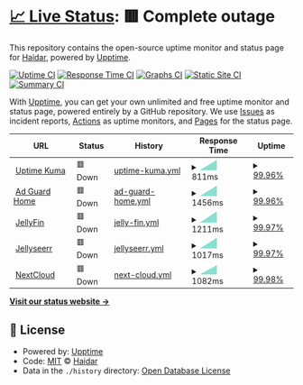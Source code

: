 # [📈 Live Status](https://upptime.hfs.day): <!--live status--> **🟥 Complete outage**

This repository contains the open-source uptime monitor and status page for [Haidar](https://upptime.hfs.day), powered by [Upptime](https://github.com/upptime/upptime).

[![Uptime CI](https://github.com/haidars/upptime/workflows/Uptime%20CI/badge.svg)](https://github.com/haidars/upptime/actions?query=workflow%3A%22Uptime+CI%22)
[![Response Time CI](https://github.com/haidars/upptime/workflows/Response%20Time%20CI/badge.svg)](https://github.com/haidars/upptime/actions?query=workflow%3A%22Response+Time+CI%22)
[![Graphs CI](https://github.com/haidars/upptime/workflows/Graphs%20CI/badge.svg)](https://github.com/haidars/upptime/actions?query=workflow%3A%22Graphs+CI%22)
[![Static Site CI](https://github.com/haidars/upptime/workflows/Static%20Site%20CI/badge.svg)](https://github.com/haidars/upptime/actions?query=workflow%3A%22Static+Site+CI%22)
[![Summary CI](https://github.com/haidars/upptime/workflows/Summary%20CI/badge.svg)](https://github.com/haidars/upptime/actions?query=workflow%3A%22Summary+CI%22)

With [Upptime](https://upptime.js.org), you can get your own unlimited and free uptime monitor and status page, powered entirely by a GitHub repository. We use [Issues](https://github.com/haidars/upptime/issues) as incident reports, [Actions](https://github.com/haidars/upptime/actions) as uptime monitors, and [Pages](https://upptime.hfs.day) for the status page.

<!--start: status pages-->
<!-- This summary is generated by Upptime (https://github.com/upptime/upptime) -->
<!-- Do not edit this manually, your changes will be overwritten -->
<!-- prettier-ignore -->
| URL | Status | History | Response Time | Uptime |
| --- | ------ | ------- | ------------- | ------ |
| <img alt="" src="https://icons.duckduckgo.com/ip3/status.hfs.day.ico" height="13"> [Uptime Kuma](https://status.hfs.day) | 🟥 Down | [uptime-kuma.yml](https://github.com/haidars/upptime/commits/HEAD/history/uptime-kuma.yml) | <details><summary><img alt="Response time graph" src="./graphs/uptime-kuma/response-time-week.png" height="20"> 811ms</summary><br><a href="https://upptime.hfs.day/history/uptime-kuma"><img alt="Response time 811" src="https://img.shields.io/endpoint?url=https%3A%2F%2Fraw.githubusercontent.com%2Fhaidars%2Fupptime%2FHEAD%2Fapi%2Fuptime-kuma%2Fresponse-time.json"></a><br><a href="https://upptime.hfs.day/history/uptime-kuma"><img alt="24-hour response time 811" src="https://img.shields.io/endpoint?url=https%3A%2F%2Fraw.githubusercontent.com%2Fhaidars%2Fupptime%2FHEAD%2Fapi%2Fuptime-kuma%2Fresponse-time-day.json"></a><br><a href="https://upptime.hfs.day/history/uptime-kuma"><img alt="7-day response time 811" src="https://img.shields.io/endpoint?url=https%3A%2F%2Fraw.githubusercontent.com%2Fhaidars%2Fupptime%2FHEAD%2Fapi%2Fuptime-kuma%2Fresponse-time-week.json"></a><br><a href="https://upptime.hfs.day/history/uptime-kuma"><img alt="30-day response time 811" src="https://img.shields.io/endpoint?url=https%3A%2F%2Fraw.githubusercontent.com%2Fhaidars%2Fupptime%2FHEAD%2Fapi%2Fuptime-kuma%2Fresponse-time-month.json"></a><br><a href="https://upptime.hfs.day/history/uptime-kuma"><img alt="1-year response time 811" src="https://img.shields.io/endpoint?url=https%3A%2F%2Fraw.githubusercontent.com%2Fhaidars%2Fupptime%2FHEAD%2Fapi%2Fuptime-kuma%2Fresponse-time-year.json"></a></details> | <details><summary><a href="https://upptime.hfs.day/history/uptime-kuma">99.96%</a></summary><a href="https://upptime.hfs.day/history/uptime-kuma"><img alt="All-time uptime 99.96%" src="https://img.shields.io/endpoint?url=https%3A%2F%2Fraw.githubusercontent.com%2Fhaidars%2Fupptime%2FHEAD%2Fapi%2Fuptime-kuma%2Fuptime.json"></a><br><a href="https://upptime.hfs.day/history/uptime-kuma"><img alt="24-hour uptime 99.96%" src="https://img.shields.io/endpoint?url=https%3A%2F%2Fraw.githubusercontent.com%2Fhaidars%2Fupptime%2FHEAD%2Fapi%2Fuptime-kuma%2Fuptime-day.json"></a><br><a href="https://upptime.hfs.day/history/uptime-kuma"><img alt="7-day uptime 99.96%" src="https://img.shields.io/endpoint?url=https%3A%2F%2Fraw.githubusercontent.com%2Fhaidars%2Fupptime%2FHEAD%2Fapi%2Fuptime-kuma%2Fuptime-week.json"></a><br><a href="https://upptime.hfs.day/history/uptime-kuma"><img alt="30-day uptime 99.96%" src="https://img.shields.io/endpoint?url=https%3A%2F%2Fraw.githubusercontent.com%2Fhaidars%2Fupptime%2FHEAD%2Fapi%2Fuptime-kuma%2Fuptime-month.json"></a><br><a href="https://upptime.hfs.day/history/uptime-kuma"><img alt="1-year uptime 99.96%" src="https://img.shields.io/endpoint?url=https%3A%2F%2Fraw.githubusercontent.com%2Fhaidars%2Fupptime%2FHEAD%2Fapi%2Fuptime-kuma%2Fuptime-year.json"></a></details>
| <img alt="" src="https://icons.duckduckgo.com/ip3/dns.hfs.day.ico" height="13"> [Ad Guard Home](https://dns.hfs.day) | 🟥 Down | [ad-guard-home.yml](https://github.com/haidars/upptime/commits/HEAD/history/ad-guard-home.yml) | <details><summary><img alt="Response time graph" src="./graphs/ad-guard-home/response-time-week.png" height="20"> 1456ms</summary><br><a href="https://upptime.hfs.day/history/ad-guard-home"><img alt="Response time 1456" src="https://img.shields.io/endpoint?url=https%3A%2F%2Fraw.githubusercontent.com%2Fhaidars%2Fupptime%2FHEAD%2Fapi%2Fad-guard-home%2Fresponse-time.json"></a><br><a href="https://upptime.hfs.day/history/ad-guard-home"><img alt="24-hour response time 1456" src="https://img.shields.io/endpoint?url=https%3A%2F%2Fraw.githubusercontent.com%2Fhaidars%2Fupptime%2FHEAD%2Fapi%2Fad-guard-home%2Fresponse-time-day.json"></a><br><a href="https://upptime.hfs.day/history/ad-guard-home"><img alt="7-day response time 1456" src="https://img.shields.io/endpoint?url=https%3A%2F%2Fraw.githubusercontent.com%2Fhaidars%2Fupptime%2FHEAD%2Fapi%2Fad-guard-home%2Fresponse-time-week.json"></a><br><a href="https://upptime.hfs.day/history/ad-guard-home"><img alt="30-day response time 1456" src="https://img.shields.io/endpoint?url=https%3A%2F%2Fraw.githubusercontent.com%2Fhaidars%2Fupptime%2FHEAD%2Fapi%2Fad-guard-home%2Fresponse-time-month.json"></a><br><a href="https://upptime.hfs.day/history/ad-guard-home"><img alt="1-year response time 1456" src="https://img.shields.io/endpoint?url=https%3A%2F%2Fraw.githubusercontent.com%2Fhaidars%2Fupptime%2FHEAD%2Fapi%2Fad-guard-home%2Fresponse-time-year.json"></a></details> | <details><summary><a href="https://upptime.hfs.day/history/ad-guard-home">99.96%</a></summary><a href="https://upptime.hfs.day/history/ad-guard-home"><img alt="All-time uptime 99.96%" src="https://img.shields.io/endpoint?url=https%3A%2F%2Fraw.githubusercontent.com%2Fhaidars%2Fupptime%2FHEAD%2Fapi%2Fad-guard-home%2Fuptime.json"></a><br><a href="https://upptime.hfs.day/history/ad-guard-home"><img alt="24-hour uptime 99.96%" src="https://img.shields.io/endpoint?url=https%3A%2F%2Fraw.githubusercontent.com%2Fhaidars%2Fupptime%2FHEAD%2Fapi%2Fad-guard-home%2Fuptime-day.json"></a><br><a href="https://upptime.hfs.day/history/ad-guard-home"><img alt="7-day uptime 99.96%" src="https://img.shields.io/endpoint?url=https%3A%2F%2Fraw.githubusercontent.com%2Fhaidars%2Fupptime%2FHEAD%2Fapi%2Fad-guard-home%2Fuptime-week.json"></a><br><a href="https://upptime.hfs.day/history/ad-guard-home"><img alt="30-day uptime 99.96%" src="https://img.shields.io/endpoint?url=https%3A%2F%2Fraw.githubusercontent.com%2Fhaidars%2Fupptime%2FHEAD%2Fapi%2Fad-guard-home%2Fuptime-month.json"></a><br><a href="https://upptime.hfs.day/history/ad-guard-home"><img alt="1-year uptime 99.96%" src="https://img.shields.io/endpoint?url=https%3A%2F%2Fraw.githubusercontent.com%2Fhaidars%2Fupptime%2FHEAD%2Fapi%2Fad-guard-home%2Fuptime-year.json"></a></details>
| <img alt="" src="https://icons.duckduckgo.com/ip3/media.hfs.day.ico" height="13"> [JellyFin](https://media.hfs.day) | 🟥 Down | [jelly-fin.yml](https://github.com/haidars/upptime/commits/HEAD/history/jelly-fin.yml) | <details><summary><img alt="Response time graph" src="./graphs/jelly-fin/response-time-week.png" height="20"> 1211ms</summary><br><a href="https://upptime.hfs.day/history/jelly-fin"><img alt="Response time 1211" src="https://img.shields.io/endpoint?url=https%3A%2F%2Fraw.githubusercontent.com%2Fhaidars%2Fupptime%2FHEAD%2Fapi%2Fjelly-fin%2Fresponse-time.json"></a><br><a href="https://upptime.hfs.day/history/jelly-fin"><img alt="24-hour response time 1211" src="https://img.shields.io/endpoint?url=https%3A%2F%2Fraw.githubusercontent.com%2Fhaidars%2Fupptime%2FHEAD%2Fapi%2Fjelly-fin%2Fresponse-time-day.json"></a><br><a href="https://upptime.hfs.day/history/jelly-fin"><img alt="7-day response time 1211" src="https://img.shields.io/endpoint?url=https%3A%2F%2Fraw.githubusercontent.com%2Fhaidars%2Fupptime%2FHEAD%2Fapi%2Fjelly-fin%2Fresponse-time-week.json"></a><br><a href="https://upptime.hfs.day/history/jelly-fin"><img alt="30-day response time 1211" src="https://img.shields.io/endpoint?url=https%3A%2F%2Fraw.githubusercontent.com%2Fhaidars%2Fupptime%2FHEAD%2Fapi%2Fjelly-fin%2Fresponse-time-month.json"></a><br><a href="https://upptime.hfs.day/history/jelly-fin"><img alt="1-year response time 1211" src="https://img.shields.io/endpoint?url=https%3A%2F%2Fraw.githubusercontent.com%2Fhaidars%2Fupptime%2FHEAD%2Fapi%2Fjelly-fin%2Fresponse-time-year.json"></a></details> | <details><summary><a href="https://upptime.hfs.day/history/jelly-fin">99.97%</a></summary><a href="https://upptime.hfs.day/history/jelly-fin"><img alt="All-time uptime 99.97%" src="https://img.shields.io/endpoint?url=https%3A%2F%2Fraw.githubusercontent.com%2Fhaidars%2Fupptime%2FHEAD%2Fapi%2Fjelly-fin%2Fuptime.json"></a><br><a href="https://upptime.hfs.day/history/jelly-fin"><img alt="24-hour uptime 99.97%" src="https://img.shields.io/endpoint?url=https%3A%2F%2Fraw.githubusercontent.com%2Fhaidars%2Fupptime%2FHEAD%2Fapi%2Fjelly-fin%2Fuptime-day.json"></a><br><a href="https://upptime.hfs.day/history/jelly-fin"><img alt="7-day uptime 99.97%" src="https://img.shields.io/endpoint?url=https%3A%2F%2Fraw.githubusercontent.com%2Fhaidars%2Fupptime%2FHEAD%2Fapi%2Fjelly-fin%2Fuptime-week.json"></a><br><a href="https://upptime.hfs.day/history/jelly-fin"><img alt="30-day uptime 99.97%" src="https://img.shields.io/endpoint?url=https%3A%2F%2Fraw.githubusercontent.com%2Fhaidars%2Fupptime%2FHEAD%2Fapi%2Fjelly-fin%2Fuptime-month.json"></a><br><a href="https://upptime.hfs.day/history/jelly-fin"><img alt="1-year uptime 99.97%" src="https://img.shields.io/endpoint?url=https%3A%2F%2Fraw.githubusercontent.com%2Fhaidars%2Fupptime%2FHEAD%2Fapi%2Fjelly-fin%2Fuptime-year.json"></a></details>
| <img alt="" src="https://icons.duckduckgo.com/ip3/jellyseerr.hfs.day.ico" height="13"> [Jellyseerr](https://jellyseerr.hfs.day/) | 🟥 Down | [jellyseerr.yml](https://github.com/haidars/upptime/commits/HEAD/history/jellyseerr.yml) | <details><summary><img alt="Response time graph" src="./graphs/jellyseerr/response-time-week.png" height="20"> 1017ms</summary><br><a href="https://upptime.hfs.day/history/jellyseerr"><img alt="Response time 1017" src="https://img.shields.io/endpoint?url=https%3A%2F%2Fraw.githubusercontent.com%2Fhaidars%2Fupptime%2FHEAD%2Fapi%2Fjellyseerr%2Fresponse-time.json"></a><br><a href="https://upptime.hfs.day/history/jellyseerr"><img alt="24-hour response time 1017" src="https://img.shields.io/endpoint?url=https%3A%2F%2Fraw.githubusercontent.com%2Fhaidars%2Fupptime%2FHEAD%2Fapi%2Fjellyseerr%2Fresponse-time-day.json"></a><br><a href="https://upptime.hfs.day/history/jellyseerr"><img alt="7-day response time 1017" src="https://img.shields.io/endpoint?url=https%3A%2F%2Fraw.githubusercontent.com%2Fhaidars%2Fupptime%2FHEAD%2Fapi%2Fjellyseerr%2Fresponse-time-week.json"></a><br><a href="https://upptime.hfs.day/history/jellyseerr"><img alt="30-day response time 1017" src="https://img.shields.io/endpoint?url=https%3A%2F%2Fraw.githubusercontent.com%2Fhaidars%2Fupptime%2FHEAD%2Fapi%2Fjellyseerr%2Fresponse-time-month.json"></a><br><a href="https://upptime.hfs.day/history/jellyseerr"><img alt="1-year response time 1017" src="https://img.shields.io/endpoint?url=https%3A%2F%2Fraw.githubusercontent.com%2Fhaidars%2Fupptime%2FHEAD%2Fapi%2Fjellyseerr%2Fresponse-time-year.json"></a></details> | <details><summary><a href="https://upptime.hfs.day/history/jellyseerr">99.97%</a></summary><a href="https://upptime.hfs.day/history/jellyseerr"><img alt="All-time uptime 99.97%" src="https://img.shields.io/endpoint?url=https%3A%2F%2Fraw.githubusercontent.com%2Fhaidars%2Fupptime%2FHEAD%2Fapi%2Fjellyseerr%2Fuptime.json"></a><br><a href="https://upptime.hfs.day/history/jellyseerr"><img alt="24-hour uptime 99.97%" src="https://img.shields.io/endpoint?url=https%3A%2F%2Fraw.githubusercontent.com%2Fhaidars%2Fupptime%2FHEAD%2Fapi%2Fjellyseerr%2Fuptime-day.json"></a><br><a href="https://upptime.hfs.day/history/jellyseerr"><img alt="7-day uptime 99.97%" src="https://img.shields.io/endpoint?url=https%3A%2F%2Fraw.githubusercontent.com%2Fhaidars%2Fupptime%2FHEAD%2Fapi%2Fjellyseerr%2Fuptime-week.json"></a><br><a href="https://upptime.hfs.day/history/jellyseerr"><img alt="30-day uptime 99.97%" src="https://img.shields.io/endpoint?url=https%3A%2F%2Fraw.githubusercontent.com%2Fhaidars%2Fupptime%2FHEAD%2Fapi%2Fjellyseerr%2Fuptime-month.json"></a><br><a href="https://upptime.hfs.day/history/jellyseerr"><img alt="1-year uptime 99.97%" src="https://img.shields.io/endpoint?url=https%3A%2F%2Fraw.githubusercontent.com%2Fhaidars%2Fupptime%2FHEAD%2Fapi%2Fjellyseerr%2Fuptime-year.json"></a></details>
| <img alt="" src="https://icons.duckduckgo.com/ip3/nextcloud.hfs.day.ico" height="13"> [NextCloud](https://nextcloud.hfs.day) | 🟥 Down | [next-cloud.yml](https://github.com/haidars/upptime/commits/HEAD/history/next-cloud.yml) | <details><summary><img alt="Response time graph" src="./graphs/next-cloud/response-time-week.png" height="20"> 1082ms</summary><br><a href="https://upptime.hfs.day/history/next-cloud"><img alt="Response time 1082" src="https://img.shields.io/endpoint?url=https%3A%2F%2Fraw.githubusercontent.com%2Fhaidars%2Fupptime%2FHEAD%2Fapi%2Fnext-cloud%2Fresponse-time.json"></a><br><a href="https://upptime.hfs.day/history/next-cloud"><img alt="24-hour response time 1082" src="https://img.shields.io/endpoint?url=https%3A%2F%2Fraw.githubusercontent.com%2Fhaidars%2Fupptime%2FHEAD%2Fapi%2Fnext-cloud%2Fresponse-time-day.json"></a><br><a href="https://upptime.hfs.day/history/next-cloud"><img alt="7-day response time 1082" src="https://img.shields.io/endpoint?url=https%3A%2F%2Fraw.githubusercontent.com%2Fhaidars%2Fupptime%2FHEAD%2Fapi%2Fnext-cloud%2Fresponse-time-week.json"></a><br><a href="https://upptime.hfs.day/history/next-cloud"><img alt="30-day response time 1082" src="https://img.shields.io/endpoint?url=https%3A%2F%2Fraw.githubusercontent.com%2Fhaidars%2Fupptime%2FHEAD%2Fapi%2Fnext-cloud%2Fresponse-time-month.json"></a><br><a href="https://upptime.hfs.day/history/next-cloud"><img alt="1-year response time 1082" src="https://img.shields.io/endpoint?url=https%3A%2F%2Fraw.githubusercontent.com%2Fhaidars%2Fupptime%2FHEAD%2Fapi%2Fnext-cloud%2Fresponse-time-year.json"></a></details> | <details><summary><a href="https://upptime.hfs.day/history/next-cloud">99.98%</a></summary><a href="https://upptime.hfs.day/history/next-cloud"><img alt="All-time uptime 99.98%" src="https://img.shields.io/endpoint?url=https%3A%2F%2Fraw.githubusercontent.com%2Fhaidars%2Fupptime%2FHEAD%2Fapi%2Fnext-cloud%2Fuptime.json"></a><br><a href="https://upptime.hfs.day/history/next-cloud"><img alt="24-hour uptime 99.98%" src="https://img.shields.io/endpoint?url=https%3A%2F%2Fraw.githubusercontent.com%2Fhaidars%2Fupptime%2FHEAD%2Fapi%2Fnext-cloud%2Fuptime-day.json"></a><br><a href="https://upptime.hfs.day/history/next-cloud"><img alt="7-day uptime 99.98%" src="https://img.shields.io/endpoint?url=https%3A%2F%2Fraw.githubusercontent.com%2Fhaidars%2Fupptime%2FHEAD%2Fapi%2Fnext-cloud%2Fuptime-week.json"></a><br><a href="https://upptime.hfs.day/history/next-cloud"><img alt="30-day uptime 99.98%" src="https://img.shields.io/endpoint?url=https%3A%2F%2Fraw.githubusercontent.com%2Fhaidars%2Fupptime%2FHEAD%2Fapi%2Fnext-cloud%2Fuptime-month.json"></a><br><a href="https://upptime.hfs.day/history/next-cloud"><img alt="1-year uptime 99.98%" src="https://img.shields.io/endpoint?url=https%3A%2F%2Fraw.githubusercontent.com%2Fhaidars%2Fupptime%2FHEAD%2Fapi%2Fnext-cloud%2Fuptime-year.json"></a></details>

<!--end: status pages-->

[**Visit our status website →**](https://upptime.hfs.day)

## 📄 License

- Powered by: [Upptime](https://github.com/upptime/upptime)
- Code: [MIT](./LICENSE) © [Haidar](https://upptime.hfs.day)
- Data in the `./history` directory: [Open Database License](https://opendatacommons.org/licenses/odbl/1-0/)
